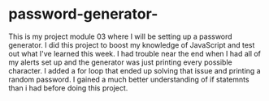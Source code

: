 # password-generator-
This is my project module 03 where I will be setting up a password generator.
I did this project to boost my knowledge of JavaScript and test out what I've learned this week. I had trouble near the end when I had all of my alerts set up and the generator was just printing every possible character. I added a for loop that ended up solving that issue and printing a random password. I gained a much better understanding of if statemnts than i had before doing this project.